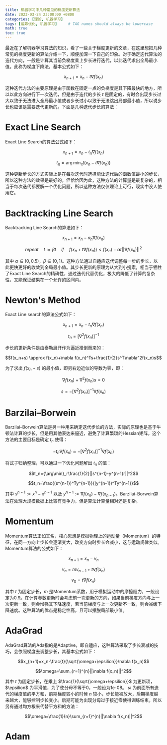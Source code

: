 ```yaml
---
title: 机器学习中几种常见的梯度更新算法
date: 2023-03-24 23:00:00 +0800
categories: [理论, 机器学习]
tags: [运筹优化, 机器学习]     # TAG names should always be lowercase
math: true
toc: true
---
```



最近在了解机器学习算法的知识，看了一些关于梯度更新的文章，在这里想把几种常见的梯度更新的算法介绍一下，顺便加深一下自己的印象。对于确定迭代算法的迭代方向，一般是计算其当前负梯度乘上步长进行迭代，以此迭代求出全局最小值。此称为梯度下降法，基本公式如下： 

$$x_{n+1}=x_n-t\nabla f(x_n)$$  

这种迭代方法的主要原理是由于函数在固定一点的负梯度是其下降最快的地方，所以以此方向进行下一次迭代，但是由于迭代的步长 $t$ 是固定的，有时会出现步长过大以致于无法进入全局最小值或者步长过小以致于无法跳出局部最小值，所以说步长也应该是需要迭代更新的。下面是几种迭代步长的算法：

# Exact Line Search

Exact Line Search的算法公式如下：  

$$x_{n+1}=x_n-t_n\nabla f(x_n)$$  

$$t_n={\arg\min}_{t}f(x_n-t\nabla f(x_n))$$  

这种更新步长的方式实际上是在每次迭代时选择能让迭代后的函数值最小的步长，所以这种方法的效果是最好的，但恰恰因为此，这种方法的计算量是最复杂的，相当于每次迭代都要解一个优化问题，所以这种方法仅仅理论上可行，现实中没人使用它。

# Backtracking Line Search

Backtracking Line Search的算法如下：  

$$x_{n+1}=x_n-a_n\nabla f(x_n)$$  

$$repeat\quad t:=\beta t\quad if\quad f(x_n+t\nabla f(x_n))<f(x_n)-\alpha t||\nabla f(x_n)||^2$$  

其中 $\alpha\in(0,0.5)$，$\beta\in(0,1)$。这种方法通过自适应迭代调整每一步的步长，以此更快更好的收敛到全局最小值。其步长更新的原理为从大到小搜索，相当于牺牲了Exact Line Search的精确性，通过迭代代替优化，极大的降低了计算的复杂性，又能保证结果在一个允许的区间内。

# Newton's Method

Exact Line search的算法公式如下：  

$$x_{n+1}=x_n-t_n\nabla f(x_n)$$  

$$t_n=[\nabla^2f(x_n)]^{-1}$$  

步长的更新条件是由泰勒展开作为逼近推倒而来的：  

$$f(x_n+s) \approx f(x_n)+\nabla f(x_n)^Ts+\frac{1}{2}s^T\nabla^2f(x_n)s$$  

为了求出 $f(x_n+s)$ 的最小值，即另右边近似的导数为零，即：   
  
$$\nabla f(x_n)+\nabla^2f(x_n)s=0$$  

$$s=-[\nabla^2f(x_n)]^{-1}\nabla f(x_n)$$  

# Barzilai–Borwein

Barzilai–Borwein算法是另一种用来确定迭代步长的方法，实际的原理也是基于牛顿法计算的步长，但是用其他表达来逼近，避免了计算繁琐的Hessian矩阵。这个方法的主要目标是确定 $t_n$ 使得：  

$$-t_n\nabla f(x_n)\approx -[\nabla^2f(x_n)]^{-1}\nabla f(x_n)$$  

将式子归纳整理，可以通过一下优化问题解出 $t_n$ 的值：

$$t_n={\arg\min}_r\frac{1}{2}||s^{n-1}-y^{n-1}r||^2$$  

$$t_n=\frac{(s^{n-1})^Ty^{n-1}}{(y^{n-1})^Ty^{n-1}}$$  

其中 $s^{n-1}:=x^n-x^{n-1}$ 以及 $y^{n-1}:=\nabla f(x_n)-\nabla f(x_{n-1})$。Barzilai–Borwein算法在处理大规模数据上比较有竞争力，但是算法计算量相对还是复杂。


# Momentum

Momentum算法正如其名，核心思想是模拟物理上的运动量（Momentum）的特征，在同一方向上步长会逐渐变大，改变方向时步长会减小，这与运动规律类似。Momentum算法的公式如下：  

$$x_{n+1}=x_n-v_n$$  

$$v_n=mv_{n-1}+t\nabla f(x_n)$$  

$$v_0=t\nabla f(x_n)$$  

其中 $t$ 为固定步长，$m$ 是Momentum系数，用于模拟运动中的摩擦阻力，一般设定为0.9。在计算参数更新时会考虑前一次更新的方向，如果当前梯度方向与上一次更新一致，则会增强其下降速度，若当前梯度与上一次更新不一致，则会减缓下降速度。这种算法的优点是稳定性高，且可以摆脱局部最小值。


# AdaGrad
AdaGrad算法的Ada指的是Adaptive，即自适应，这种算法采取了步长衰减的技巧，会依照梯度去调整步长，其基本公式如下：  

$$x_{n+1}=x_n-\frac{t}{\sqrt{\omega+\epsilion}}\nabla f(x_n)$$  

$$\omega=\sum_{r=1}^{n}||\nabla f(x_n)||^2$$  

其中 $t$ 为固定步长，在乘上 $\frac{1}{\sqrt{\omega+\epsilion}}$ 为更新项，$\epsilion$ 为平滑值，为了使分母不等于0，一般设为1e-08。
$\omega$ 为前面所有迭代的梯度值的平方和，前期梯度较小的时候 $n$ 较小，步长能被放大，后期梯度越来越大，能够控制步长变小。后期可能为出现分母过于接近零使得训练结束，所以另有通过均方根来代替平方和的方法：  

$$\omega=\frac{1}{n}\sum_{r=1}^{n}||\nabla f(x_n)||^2$$  

# Adam




